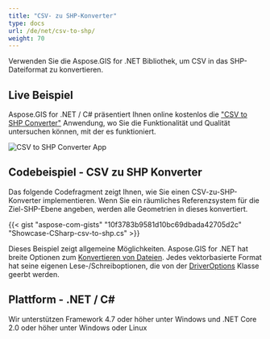 ```yaml
---
title: "CSV- zu SHP-Konverter"
type: docs
url: /de/net/csv-to-shp/
weight: 70
---
```


Verwenden Sie die Aspose.GIS for .NET Bibliothek, um CSV in das SHP-Dateiformat zu konvertieren.

## **Live Beispiel**

Aspose.GIS for .NET / C# präsentiert Ihnen online kostenlos die ["CSV to SHP Converter"](https://products.aspose.app/gis/conversion/csv-to-shp) Anwendung, wo Sie die Funktionalität und Qualität untersuchen können, mit der es funktioniert.

![CSV to SHP Converter App](conversion.png)

## **Codebeispiel - CSV zu SHP Konverter**

Das folgende Codefragment zeigt Ihnen, wie Sie einen CSV-zu-SHP-Konverter implementieren. Wenn Sie ein räumliches Referenzsystem für die Ziel-SHP-Ebene angeben, werden alle Geometrien in dieses konvertiert. 

{{< gist "aspose-com-gists" "10f3783b9581d10bc69dbada42705d2c" "Showcase-CSharp-csv-to-shp.cs" >}}

Dieses Beispiel zeigt allgemeine Möglichkeiten. Aspose.GIS for .NET hat breite Optionen zum [Konvertieren von Dateien](https://docs.aspose.com/gis/net/vector-layers/). Jedes vektorbasierte Format hat seine eigenen Lese-/Schreiboptionen, die von der [DriverOptions](https://reference.aspose.com/gis/net/aspose.gis/driveroptions) Klasse geerbt werden.

## **Plattform - .NET / C#**

Wir unterstützen Framework 4.7 oder höher unter Windows und .NET Core 2.0 oder höher unter Windows oder Linux
